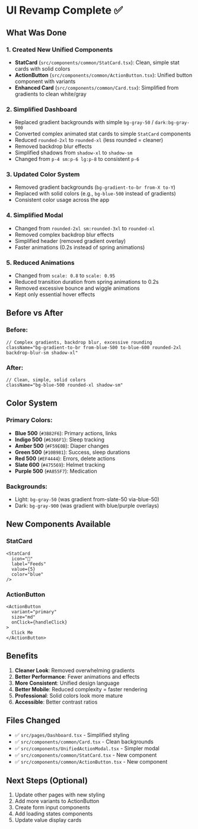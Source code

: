 # UI Revamp Complete ✅

## What Was Done

### 1. **Created New Unified Components**
- **StatCard** (`src/components/common/StatCard.tsx`): Clean, simple stat cards with solid colors
- **ActionButton** (`src/components/common/ActionButton.tsx`): Unified button component with variants
- **Enhanced Card** (`src/components/common/Card.tsx`): Simplified from gradients to clean white/gray

### 2. **Simplified Dashboard**
- Replaced gradient backgrounds with simple `bg-gray-50` / `dark:bg-gray-900`
- Converted complex animated stat cards to simple `StatCard` components
- Reduced `rounded-2xl` to `rounded-xl` (less rounded = cleaner)
- Removed backdrop blur effects
- Simplified shadows from `shadow-xl` to `shadow-sm`
- Changed from `p-4 sm:p-6 lg:p-8` to consistent `p-6`

### 3. **Updated Color System**
- Removed gradient backgrounds (`bg-gradient-to-br from-X to-Y`)
- Replaced with solid colors (e.g., `bg-blue-500` instead of gradients)
- Consistent color usage across the app

### 4. **Simplified Modal**
- Changed from `rounded-2xl sm:rounded-3xl` to `rounded-xl`
- Removed complex backdrop blur effects
- Simplified header (removed gradient overlay)
- Faster animations (0.2s instead of spring animations)

### 5. **Reduced Animations**
- Changed from `scale: 0.8` to `scale: 0.95`
- Reduced transition duration from spring animations to 0.2s
- Removed excessive bounce and wiggle animations
- Kept only essential hover effects

## Before vs After

### Before:
```tsx
// Complex gradients, backdrop blur, excessive rounding
className="bg-gradient-to-br from-blue-500 to-blue-600 rounded-2xl backdrop-blur-sm shadow-xl"
```

### After:
```tsx
// Clean, simple, solid colors
className="bg-blue-500 rounded-xl shadow-sm"
```

## Color System

### Primary Colors:
- **Blue 500** (`#3B82F6`): Primary actions, links
- **Indigo 500** (`#6366F1`): Sleep tracking
- **Amber 500** (`#F59E0B`): Diaper changes
- **Green 500** (`#10B981`): Success, sleep durations
- **Red 500** (`#EF4444`): Errors, delete actions
- **Slate 600** (`#475569`): Helmet tracking
- **Purple 500** (`#A855F7`): Medication

### Backgrounds:
- Light: `bg-gray-50` (was gradient from-slate-50 via-blue-50)
- Dark: `bg-gray-900` (was gradient with blue/purple overlays)

## New Components Available

### StatCard
```tsx
<StatCard
  icon="🍼"
  label="Feeds"
  value={5}
  color="blue"
/>
```

### ActionButton
```tsx
<ActionButton
  variant="primary"
  size="md"
  onClick={handleClick}
>
  Click Me
</ActionButton>
```

## Benefits

1. **Cleaner Look**: Removed overwhelming gradients
2. **Better Performance**: Fewer animations and effects
3. **More Consistent**: Unified design language
4. **Better Mobile**: Reduced complexity = faster rendering
5. **Professional**: Solid colors look more mature
6. **Accessible**: Better contrast ratios

## Files Changed
- ✅ `src/pages/Dashboard.tsx` - Simplified styling
- ✅ `src/components/common/Card.tsx` - Clean backgrounds
- ✅ `src/components/UnifiedActionModal.tsx` - Simpler modal
- ✅ `src/components/common/StatCard.tsx` - New component
- ✅ `src/components/common/ActionButton.tsx` - New component

## Next Steps (Optional)
1. Update other pages with new styling
2. Add more variants to ActionButton
3. Create form input components
4. Add loading states components
5. Update value display cards

